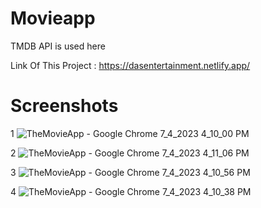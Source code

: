 # Movieapp

TMDB API is used here 

Link Of This Project :
https://dasentertainment.netlify.app/

# Screenshots
1
![TheMovieApp - Google Chrome 7_4_2023 4_10_00 PM](https://github.com/Mayukhy/Movieapp-Das-Entertainment-using-React-Redux/assets/107027766/8060c44c-14a1-47be-a263-8f2dcd76b92b)

2
![TheMovieApp - Google Chrome 7_4_2023 4_11_06 PM](https://github.com/Mayukhy/Movieapp-Das-Entertainment-using-React-Redux/assets/107027766/f0b04975-615e-4963-90d6-52b5212222a6)

3
![TheMovieApp - Google Chrome 7_4_2023 4_10_56 PM](https://github.com/Mayukhy/Movieapp-Das-Entertainment-using-React-Redux/assets/107027766/84552dde-2f4f-45e6-8668-deee2ef4df17)

4
![TheMovieApp - Google Chrome 7_4_2023 4_10_38 PM](https://github.com/Mayukhy/Movieapp-Das-Entertainment-using-React-Redux/assets/107027766/a5709a43-0278-4126-93cb-d55b822fbb8d)
